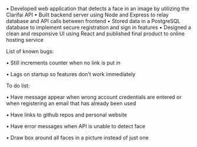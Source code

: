 •	Developed web application that detects a face in an image by utilizing the Clarifai API
•	Built backend server using Node and Express to relay database and API calls between frontend
•	Stored data in a PostgreSQL database to implement secure registration and sign in features
•	Designed a clean and responsive UI using React and published final product to online hosting service

List of known bugs:

•	Still increments counter when no link is put in

•	Lags on startup so features don't work immediately

To do list:

•	Have message appear when wrong account credentials are entered or when registering an email that has already been used

•	Have links to github repos and personal website

•	Have error messages when API is unable to detect face

•	Draw box around all faces in a picture instead of just one



